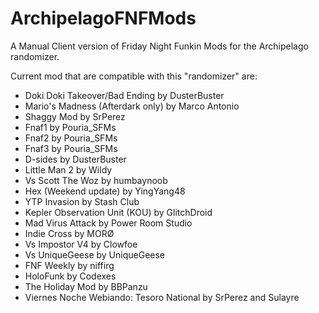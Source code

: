 # ArchipelagoFNFMods
A Manual Client version of Friday Night Funkin Mods for the Archipelago randomizer.

Current mod that are compatible with this "randomizer" are:
- Doki Doki Takeover/Bad Ending by DusterBuster
- Mario's Madness (Afterdark only) by Marco Antonio
- Shaggy Mod by SrPerez
- Fnaf1 by Pouria_SFMs
- Fnaf2 by Pouria_SFMs
- Fnaf3 by Pouria_SFMs
- D-sides by DusterBuster
- Little Man 2 by Wildy
- Vs Scott The Woz by humbaynoob
- Hex (Weekend update) by YingYang48
- YTP Invasion by Stash Club
- Kepler Observation Unit (KOU) by GlitchDroid
- Mad Virus Attack by Power Room Studio
- Indie Cross by MORØ
- Vs Impostor V4 by Clowfoe
- Vs UniqueGeese by UniqueGeese
- FNF Weekly by niffirg
- HoloFunk by Codexes
- The Holiday Mod by BBPanzu
- Viernes Noche Webiando: Tesoro National by SrPerez and Sulayre

